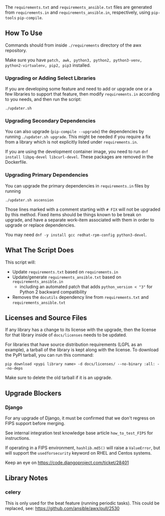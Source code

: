 The `requirements.txt` and `requirements_ansible.txt` files are generated from `requirements.in` and `requirements_ansible.in`, respectively, using `pip-tools` `pip-compile`.

## How To Use

Commands should from inside `./requirements` directory of the awx repository.

Make sure you have `patch, awk, python3, python2, python3-venv, python2-virtualenv, pip2, pip3` installed.

### Upgrading or Adding Select Libraries

If you are developing some feature and need to add or upgrade one or a few
libraries to support that feature, then modify `requirements.in` according to
you needs, and then run the script:

`./updater.sh`

### Upgrading Secondary Dependencies

You can also upgrade (`pip-compile --upgrade`) the dependencies by running `./updater.sh upgrade`.
This might be needed if you require a fix from a library which is not explicitly
listed under `requirements.in`.

If you are using the development container image, you need to run `dnf install libpq-devel libcurl-devel`.
These packages are removed in the Dockerfile.

### Upgrading Primary Dependencies

You can upgrade the primary dependencies in `requirements.in` files by running

`./updater.sh ascension`

Those lines marked with a comment starting with `# FIX` will not be upgraded by this method. Fixed items should be things known to be break on upgrade, and have a separate work-item associated with them in order to upgrade or replace dependencies.

You may need `dnf -y install gcc redhat-rpm-config python3-devel`.

## What The Script Does

This script will:

  - Update `requirements.txt` based on `requirements.in`
  - Update/generate `requirements_ansible.txt` based on `requirements_ansible.in`
    - including an automated patch that adds `python_version < "3"` for Python 2 backward compatibility
  - Removes the `docutils` dependency line from `requirements.txt` and `requirements_ansible.txt`


## Licenses and Source Files

If any library has a change to its license with the upgrade, then the license for that library
inside of `docs/licenses` needs to be updated.

For libraries that have source distribution requirements (LGPL as an example),
a tarball of the library is kept along with the license.
To download the PyPI tarball, you can run this command:

```
pip download <pypi library name> -d docs/licenses/ --no-binary :all: --no-deps
```

Make sure to delete the old tarball if it is an upgrade.

## Upgrade Blockers

### Django

For any upgrade of Django, it must be confirmed that
we don't regress on FIPS support before merging.

See internal integration test knowledge base article `how_to_test_FIPS`
for instructions.

If operating in a FIPS environment, `hashlib.md5()` will raise a `ValueError`,
but will support the `usedforsecurity` keyword on RHEL and Centos systems.

Keep an eye on https://code.djangoproject.com/ticket/28401

## Library Notes

### celery

This is only used for the beat feature (running periodic tasks).
This could be replaced, see: https://github.com/ansible/awx/pull/2530


